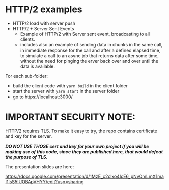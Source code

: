 # HTTP/2 examples

- HTTP/2 load with server push
- HTTP/2 + Server Sent Events 
  - Example of HTTP/2 with Server sent event, broadcasting to all clients.
  - includes also an example of sending data in chunks in the same call, in immediate response for the call and after a defined elapsed time, to simulate a call to an async job that returns data after some time, without the need for pinging the erver back over and over until the data is available.

For each sub-folder:
- build the client code with `yarn build` in the client folder
- start the server with `yarn start` in the server folder
- go to https://localhost:3000/

# IMPORTANT SECURITY NOTE: 

HTTP/2 requires TLS. To make it easy to try, the repo contains certificate and key for the server.

***DO NOT USE THOSE cert and key for your own project if you will be making use of this code, since they are published here, that would defeat the purpose of TLS.***


The presentation slides are here:

https://docs.google.com/presentation/d/1MzE_c2clxo4IcE6_pNvOmLmX1maI1IsS5IUOBApVHYY/edit?usp=sharing
